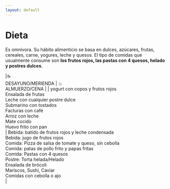 ```yaml
---
layout: default
---
```

# Dieta

Es omnívora. Su hábito alimenticio se basa en dulces, azúcares, frutas, cereales, carne, yogures, leche y quesos. El tipo de comidas que usualmente consume son **los frutos rojos, las pastas con 4 quesos, helado y postres dulces.**

|☕<br>DESAYUNO/MERIENDA | ♨<br>ALMUERZO/CENA | 
| yogurt con copos y frutos rojos<br>
Ensalada de frutas<br>
Leche con cualquier postre dulce<br>
Submarino con tostados<br>
Facturas con café<br>
Arroz con leche <br>
Mate cocido<br>
Huevo frito con pan<br>
 |  Bebida: batido de frutos rojos y leche condensada<br>
Bebida: jugo de frutos rojos<br>
Comida: Pizza de salsa de tomate y queso, sin cebolla<br>
Comida: patas de pollo frito y papas fritas<br>
Comida: Pastas con 4 quesos<br>
Postre: Torta helada/Helado<br>
Ensalada de brócoli<br>
Mariscos, Sushi, Caviar<br>
Comidas con cebolla o ajo<br>
|  
